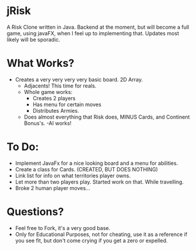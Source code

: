 # jRisk

A Risk Clone written in Java. Backend at the moment, but will become a full game, using javaFX, when I feel up to implementing that.
Updates most likely will be sporadic. 

# What Works?

- Creates a very very very very basic board. 2D Array.
  - Adjacents! This time for reals.
  - Whole game works:
      - Creates 2 players
      - Has menu for certain moves
      - Distributes Armies.
  - Does almost everything that Risk does, MINUS Cards, and Continent Bonus's.
  -AI works!
  
# To Do:
- Implement JavaFx for a nice looking board and a menu for abilities.
- Create a class for Cards. (CREATED, BUT DOES NOTHING)
- Link list for info on what territories player owns.
- Let more than two players play. Started work on that. While travelling.
- Broke 2 human player moves...

# Questions?
  - Feel free to Fork, it's a very good base.
  - Only for Educational Purposes, not for cheating, use it as a reference if you see fit, but don't come crying if you get a zero or expelled. 

